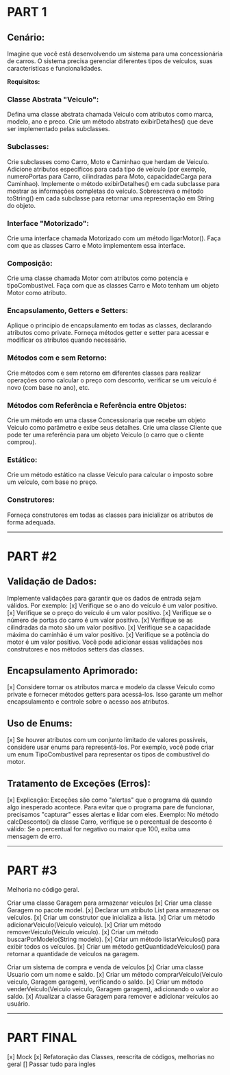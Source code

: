 # PART 1
## Cenário:
Imagine que você está desenvolvendo um sistema para uma concessionária de carros.
O sistema precisa gerenciar diferentes tipos de veículos, suas características e funcionalidades.

**Requisitos:**

### Classe Abstrata "Veiculo":
Defina uma classe abstrata chamada Veiculo com atributos como marca, modelo, ano e preco.
Crie um método abstrato exibirDetalhes() que deve ser implementado pelas subclasses.

### Subclasses:
Crie subclasses como Carro, Moto e Caminhao que herdam de Veiculo.
Adicione atributos específicos para cada tipo de veículo (por exemplo, numeroPortas para Carro, cilindradas para Moto, capacidadeCarga para Caminhao).
Implemente o método exibirDetalhes() em cada subclasse para mostrar as informações completas do veículo.
Sobrescreva o método toString() em cada subclasse para retornar uma representação em String do objeto.

### Interface "Motorizado":
Crie uma interface chamada Motorizado com um método ligarMotor().
Faça com que as classes Carro e Moto implementem essa interface.

### Composição:
Crie uma classe chamada Motor com atributos como potencia e tipoCombustivel.
Faça com que as classes Carro e Moto tenham um objeto Motor como atributo.

### Encapsulamento, Getters e Setters:
Aplique o princípio de encapsulamento em todas as classes, declarando atributos como private.
Forneça métodos getter e setter para acessar e modificar os atributos quando necessário.

### Métodos com e sem Retorno:
Crie métodos com e sem retorno em diferentes classes para realizar operações como calcular o preço com desconto, verificar se um veículo é novo (com base no ano), etc.

### Métodos com Referência e Referência entre Objetos:
Crie um método em uma classe Concessionaria que recebe um objeto Veiculo como parâmetro e exibe seus detalhes.
Crie uma classe Cliente que pode ter uma referência para um objeto Veiculo (o carro que o cliente comprou).

###  Estático:
Crie um método estático na classe Veiculo para calcular o imposto sobre um veículo, com base no preço.

### Construtores:
Forneça construtores em todas as classes para inicializar os atributos de forma adequada.

---
# PART #2
## Validação de Dados:
Implemente validações para garantir que os dados de entrada sejam válidos. Por exemplo:
[x] Verifique se o ano do veículo é um valor positivo.
[x] Verifique se o preço do veículo é um valor positivo.
[x] Verifique se o número de portas do carro é um valor positivo.
[x] Verifique se as cilindradas da moto são um valor positivo.
[x] Verifique se a capacidade máxima do caminhão é um valor positivo.
[x] Verifique se a potência do motor é um valor positivo.
Você pode adicionar essas validações nos construtores e nos métodos setters das classes.

## Encapsulamento Aprimorado:
[x] Considere tornar os atributos marca e modelo da classe Veiculo como private e fornecer métodos getters para acessá-los. Isso garante um melhor encapsulamento e controle sobre o acesso aos atributos.

## Uso de Enums:
[x] Se houver atributos com um conjunto limitado de valores possíveis, considere usar enums para representá-los. Por exemplo, você pode criar um enum TipoCombustivel para representar os tipos de combustível do motor.

## Tratamento de Exceções (Erros):
[x] Explicação: Exceções são como "alertas" que o programa dá quando algo inesperado acontece. Para evitar que o programa pare de funcionar, precisamos "capturar" esses alertas e lidar com eles.
Exemplo: No método calcDesconto() da classe Carro, verifique se o percentual de desconto é válido:
Se o percentual for negativo ou maior que 100, exiba uma mensagem de erro.

---
# PART #3
Melhoria no código geral.

Criar uma classe Garagem para armazenar veículos
[x] Criar uma classe Garagem no pacote model.
[x] Declarar um atributo List<Veiculo> para armazenar os veículos.
[x] Criar um construtor que inicializa a lista.
[x] Criar um método adicionarVeiculo(Veiculo veiculo).
[x] Criar um método removerVeiculo(Veiculo veiculo).
[x] Criar um método buscarPorModelo(String modelo).
[x] Criar um método listarVeiculos() para exibir todos os veículos.
[x] Criar um método getQuantidadeVeiculos() para retornar a quantidade de veículos na garagem.

Criar um sistema de compra e venda de veículos
[x] Criar uma classe Usuario com um nome e saldo.
[x] Criar um método comprarVeiculo(Veiculo veiculo, Garagem garagem), verificando o saldo.
[x] Criar um método venderVeiculo(Veiculo veiculo, Garagem garagem), adicionando o valor ao saldo.
[x] Atualizar a classe Garagem para remover e adicionar veículos ao usuário.

---
# PART FINAL
[x] Mock
[x] Refatoração das Classes, reescrita de códigos, melhorias no geral
[] Passar tudo para ingles

